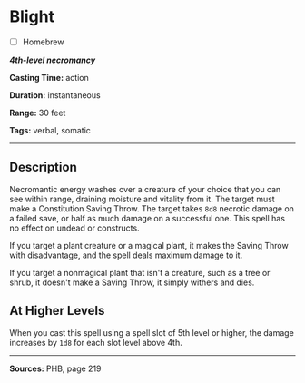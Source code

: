 # Blight

- [ ] Homebrew

***4th-level necromancy***

**Casting Time:** action

**Duration:** instantaneous

**Range:** 30 feet

**Tags:** verbal, somatic

---

## Description
Necromantic energy washes over a creature of your choice that you can see within range, draining moisture and vitality from it.
The target must make a Constitution Saving Throw.
The target takes `8d8` necrotic damage on a failed save, or half as much damage on a successful one.
This spell has no effect on undead or constructs.

If you target a plant creature or a magical plant, it makes the Saving Throw with disadvantage, and the spell deals maximum damage to it.

If you target a nonmagical plant that isn't a creature, such as a tree or shrub, it doesn't make a Saving Throw, it simply withers and dies.

## At Higher Levels
When you cast this spell using a spell slot of 5th level or higher, the damage increases by `1d8` for each slot level above 4th.

---

**Sources:** PHB, page 219
